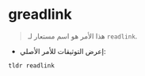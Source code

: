 # greadlink

> هذا الأمر هو اسم مستعار لـ `readlink`.

- إعرض التوثيقات للأمر الأصلي:

`tldr readlink`
